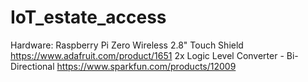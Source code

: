 # IoT_estate_access
Hardware:
Raspberry Pi Zero Wireless
2.8" Touch Shield https://www.adafruit.com/product/1651
2x Logic Level Converter - Bi-Directional https://www.sparkfun.com/products/12009
